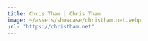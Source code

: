```yaml
---
title: Chris Tham | Chris Tham
image: ~/assets/showcase/christham.net.webp
url: "https://christham.net"
---
```

